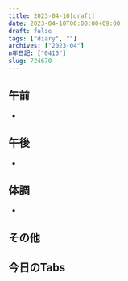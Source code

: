 ```yaml
---
title: 2023-04-10[draft]
date: 2023-04-10T00:00:00+09:00
draft: false
tags: ["diary", ""]
archives: ["2023-04"]
n年日記: ["0410"]
slug: 724670
---
```

## 午前
- 
## 午後
- 
## 体調
- 
## その他
## 今日のTabs
